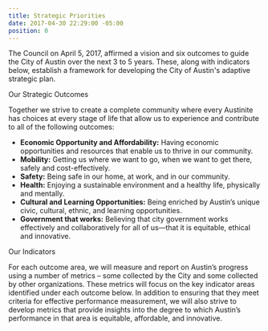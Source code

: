 ```yaml
---
title: Strategic Priorities
date: 2017-04-30 22:29:00 -05:00
position: 0
---
```


The Council on April 5, 2017, affirmed a vision and six outcomes to guide the City of Austin over the next 3 to 5 years. These, along with indicators below, establish a framework for developing the City of Austin's adaptive strategic plan.

Our Strategic Outcomes

Together we strive to create a complete community where every Austinite has choices at every stage of life that allow us to experience and contribute to all of the following outcomes:

* **Economic Opportunity and Affordability:** Having economic opportunities and resources that enable us to thrive in our community.
* **Mobility:** Getting us where we want to go, when we want to get there, safely and cost-effectively.
* **Safety:** Being safe in our home, at work, and in our community.
* **Health:** Enjoying a sustainable environment and a healthy life, physically and mentally.
* **Cultural and Learning Opportunities:** Being enriched by Austin’s unique civic, cultural, ethnic, and learning opportunities.
* **Government that works:** Believing that city government works effectively and collaboratively for all of us—that it is equitable, ethical and innovative.

Our Indicators

For each outcome area, we will measure and report on Austin’s progress using a number of metrics – some collected by the City and some collected by other organizations. These metrics will focus on the key indicator areas identified under each outcome below. In addition to ensuring that they meet criteria for effective performance measurement, we will also strive to develop metrics that provide insights into the degree to which Austin’s performance in that area is equitable, affordable, and innovative.